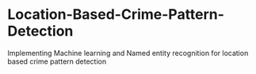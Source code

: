 # Location-Based-Crime-Pattern-Detection
Implementing Machine learning and Named entity recognition for location based crime pattern detection
